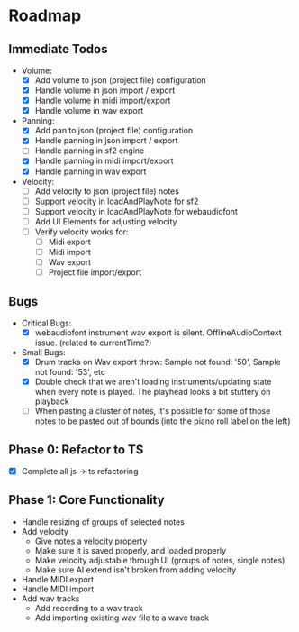 # Roadmap


## Immediate Todos
- Volume:
  - [x] Add volume to json (project file) configuration
  - [x] Handle volume in json import / export
  - [x] Handle volume in midi import/export
  - [x] Handle volume in wav export
- Panning:
  - [x] Add pan to json (project file) configuration
  - [x] Handle panning in json import / export
  - [ ] Handle panning in sf2 engine
  - [x] Handle panning in midi import/export
  - [x] Handle panning in wav export
- Velocity:
  - [ ] Add velocity to json (project file) notes
  - [ ] Support velocity in loadAndPlayNote for sf2
  - [ ] Support velocity in loadAndPlayNote for webaudiofont
  - [ ] Add UI Elements for adjusting velocity
  - [ ] Verify velocity works for:
    - [ ] Midi export
    - [ ] Midi import
    - [ ] Wav export
    - [ ] Project file import/export

## Bugs
- Critical Bugs:
  - [x] webaudiofont instrument wav export is silent. OfflineAudioContext issue. (related to currentTime?)
- Small Bugs:
  - [x] Drum tracks on Wav export throw: Sample not found: '50', Sample not found: '53', etc
  - [x] Double check that we aren't loading instruments/updating state when every note is played. The playhead looks a bit stuttery on playback
  - [ ] When pasting a cluster of notes, it's possible for some of those notes to be pasted out of bounds (into the piano roll label on the left)

## Phase 0: Refactor to TS
- [x] Complete all js -> ts refactoring

## Phase 1: Core Functionality

- Handle resizing of groups of selected notes
- Add velocity
  - Give notes a velocity property
  - Make sure it is saved properly, and loaded properly
  - Make velocity adjustable through UI (groups of notes, single notes)
  - Make sure AI extend isn't broken from adding velocity
- Handle MIDI export
- Handle MIDI import
- Add wav tracks
  - Add recording to a wav track
  - Add importing existing wav file to a wave track
